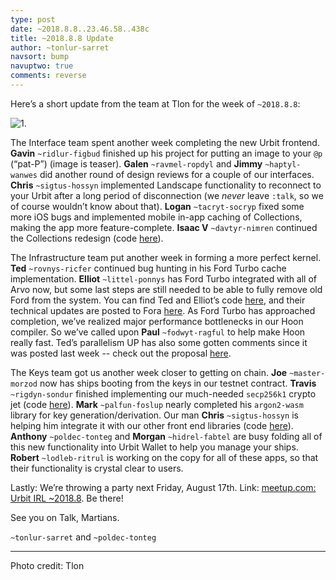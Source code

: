 ```yaml
---
type: post
date: ~2018.8.8..23.46.58..438c
title: ~2018.8.8 Update
author: ~tonlur-sarret
navsort: bump
navuptwo: true
comments: reverse
---
```


Here’s a short update from the team at Tlon for the week of `~2018.8.8`:

![1.](https://media.urbit.org/fora/updates/~2018.8.8-Update-1.jpeg)

The Interface team spent another week completing the new Urbit frontend. **Gavin** `~ridlur-figbud` finished up his project for putting an image to your `@p` (“pat-P”) (image is teaser). **Galen** `~ravmel-ropdyl` and **Jimmy** `~haptyl-wanwes` did another round of design reviews for a couple of our interfaces. **Chris** `~sigtus-hossyn` implemented Landscape functionality to reconnect to your Urbit after a long period of disconnection (we _never_ leave `:talk`, so we of course wouldn’t know about that). **Logan** `~tacryt-socryp` fixed some more iOS bugs and implemented mobile in-app caching of Collections, making the app more feature-complete. **Isaac V** `~davtyr-nimren` continued the Collections redesign (code  [here](https://github.com/urbit/arvo/tree/collections-redesign)).

The Infrastructure team put another week in forming a more perfect kernel. **Ted** `~rovnys-ricfer` continued bug hunting in his Ford Turbo cache implementation. **Elliot** `~littel-ponnys` has Ford Turbo integrated with all of Arvo now, but some last steps are still needed to be able to fully remove old Ford from the system. You can find Ted and Elliot’s code [here](https://github.com/urbit/arvo/branches/all?utf8=%E2%9C%93&query=ford-turbo), and their technical updates are posted to Fora [here](https://fora.urbit.org/proposals/posts/~2018.3.15..04.24.35..a47f~/).
As Ford Turbo has approached completion, we’ve realized major performance bottlenecks in our Hoon compiler. So we’ve called upon **Paul** `~fodwyt-ragful` to help make Hoon really fast. Ted’s parallelism UP has also some gotten comments since it was posted last week -- check out the proposal [here](https://fora.urbit.org/proposals/posts/~2018.7.28..19.57.33..7ed3~/). 

The Keys team got us another week closer to getting on chain. **Joe** `~master-morzod` now has ships booting from the keys in our testnet contract. **Travis** `~rigdyn-sondur` finished implementing our much-needed `secp256k1` crypto jet (code [here](https://github.com/urbit/secp256k1)). **Mark** `~palfun-foslup` nearly completed his `argon2-wasm` library for key generation/derivation. Our man **Chris** `~sigtus-hossyn` is helping him integrate it with our other front end libraries (code [here](https://github.com/urbit/argon2-wasm)). **Anthony** `~poldec-tonteg` and **Morgan**  `~hidrel-fabtel` are busy folding all of this new functionality into Urbit Wallet to help you manage your ships. **Robert** `~lodleb-ritrul` is working on the copy for all of these apps, so that their functionality is crystal clear to users.

Lastly: We’re throwing a party next Friday, August 17th. Link: [meetup.com: Urbit IRL ~2018.8](https://www.meetup.com/urbit-sf/events/253292678/). Be there!

See you on Talk, Martians.

`~tonlur-sarret` and `~poldec-tonteg`

---

Photo credit: Tlon
